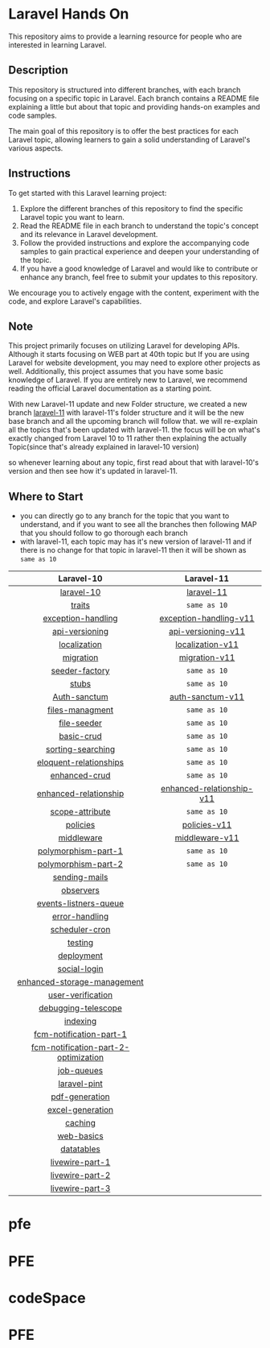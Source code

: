 # Laravel Hands On

This repository aims to provide a learning resource for people who are interested in learning Laravel.

## Description

This repository is structured into different branches, with each branch focusing on a specific topic in Laravel. Each branch contains a README file explaining a little but about that topic and providing hands-on examples and code samples.

The main goal of this repository is to offer the best practices for each Laravel topic, allowing learners to gain a solid understanding of Laravel's various aspects.

## Instructions

To get started with this Laravel learning project:

1. Explore the different branches of this repository to find the specific Laravel topic you want to learn.
2. Read the README file in each branch to understand the topic's concept and its relevance in Laravel development.
3. Follow the provided instructions and explore the accompanying code samples to gain practical experience and deepen your understanding of the topic.
4. If you have a good knowledge of Laravel and would like to contribute or enhance any branch, feel free to submit your updates to this repository.

We encourage you to actively engage with the content, experiment with the code, and explore Laravel's capabilities.

## Note

This project primarily focuses on utilizing Laravel for developing APIs. Although it starts focusing on WEB part at 40th topic but If you are using Laravel for website development, you may need to explore other projects as well. Additionally, this project assumes that you have some basic knowledge 
of Laravel. If you are entirely new to Laravel, we recommend reading the official Laravel documentation as a starting point.

With new Laravel-11 update and new Folder structure, we created a new branch [laravel-11](https://github.com/mazimez/laravel-hands-on/tree/laravel-11) with laravel-11's folder structure and it will be the new base branch and all the upcoming branch will follow that. we will re-explain all the topics that's been updated with laravel-11. the focus will be on what's exactly changed from Laravel 10 to 11 rather then explaining the actually Topic(since that's already explained in laravel-10 version)

so whenever learning about any topic, first read about that with laravel-10's version and then see how it's updated in laravel-11.

## Where to Start
- you can directly go to any branch for the topic that you want to understand, and if you want to see all the branches then following MAP that you should follow to go thorough each branch
- with laravel-11, each topic may has it's new version of laravel-11 and  if there is no change for that topic in laravel-11 then it will be shown as `same as 10`



| **Laravel-10** | **Laravel-11** |
| :-----------: | :------------: |
| [laravel-10](https://github.com/mazimez/laravel-hands-on/tree/master) | [laravel-11](https://github.com/mazimez/laravel-hands-on/tree/laravel-11) |
| [traits](https://github.com/mazimez/laravel-hands-on/tree/traits) | `same as 10` |
| [exception-handling](https://github.com/mazimez/laravel-hands-on/tree/exception-handling) | [exception-handling-v11](https://github.com/mazimez/laravel-hands-on/tree/exception-handling-v11) |
| [api-versioning](https://github.com/mazimez/laravel-hands-on/tree/api-versioning) | [api-versioning-v11](https://github.com/mazimez/laravel-hands-on/tree/api-versioning-v11) |
| [localization](https://github.com/mazimez/laravel-hands-on/tree/localization) | [localization-v11](https://github.com/mazimez/laravel-hands-on/tree/localization-v11) |
| [migration](https://github.com/mazimez/laravel-hands-on/tree/migration) | [migration-v11](https://github.com/mazimez/laravel-hands-on/tree/migration-v11) |
| [seeder-factory](https://github.com/mazimez/laravel-hands-on/tree/seeder-factory) | `same as 10` |
| [stubs](https://github.com/mazimez/laravel-hands-on/tree/stubs) | `same as 10` |
| [Auth-sanctum](https://github.com/mazimez/laravel-hands-on/tree/Auth-sanctum) | [auth-sanctum-v11](https://github.com/mazimez/laravel-hands-on/tree/auth-sanctum-v11) |
| [files-managment](https://github.com/mazimez/laravel-hands-on/tree/files-managment) | `same as 10` |
| [file-seeder](https://github.com/mazimez/laravel-hands-on/tree/file-seeder) | `same as 10` |
| [basic-crud](https://github.com/mazimez/laravel-hands-on/tree/basic-crud) | `same as 10` |
| [sorting-searching](https://github.com/mazimez/laravel-hands-on/tree/sorting-searching) | `same as 10` |
| [eloquent-relationships](https://github.com/mazimez/laravel-hands-on/tree/eloquent-relationships) | `same as 10` |
| [enhanced-crud](https://github.com/mazimez/laravel-hands-on/tree/enhanced-crud) | `same as 10` |
| [enhanced-relationship](https://github.com/mazimez/laravel-hands-on/tree/enhanced-relationship) | [enhanced-relationship-v11](https://github.com/mazimez/laravel-hands-on/tree/enhanced-relationship-v11) |
| [scope-attribute](https://github.com/mazimez/laravel-hands-on/tree/scope-attribute) | `same as 10` |
| [policies](https://github.com/mazimez/laravel-hands-on/tree/policies) | [policies-v11](https://github.com/mazimez/laravel-hands-on/tree/policies-v11) |
| [middleware](https://github.com/mazimez/laravel-hands-on/tree/middleware) | [middleware-v11](https://github.com/mazimez/laravel-hands-on/tree/middleware-v11) |
| [polymorphism-part-1](https://github.com/mazimez/laravel-hands-on/tree/polymorphism-part-1) | `same as 10` |
| [polymorphism-part-2](https://github.com/mazimez/laravel-hands-on/tree/polymorphism-part-2) | `same as 10` |
| [sending-mails](https://github.com/mazimez/laravel-hands-on/tree/sending-mails) | |
| [observers](https://github.com/mazimez/laravel-hands-on/tree/observers) | |
| [events-listners-queue](https://github.com/mazimez/laravel-hands-on/tree/events-listners-queue) | |
| [error-handling](https://github.com/mazimez/laravel-hands-on/tree/error-handling) | |
| [scheduler-cron](https://github.com/mazimez/laravel-hands-on/tree/scheduler-cron) | |
| [testing](https://github.com/mazimez/laravel-hands-on/tree/testing) | |
| [deployment](https://github.com/mazimez/laravel-hands-on/tree/deployment) | |
| [social-login](https://github.com/mazimez/laravel-hands-on/tree/social-login) | |
| [enhanced-storage-management](https://github.com/mazimez/laravel-hands-on/tree/enhanced-storage-management) | |
| [user-verification](https://github.com/mazimez/laravel-hands-on/tree/user-verification) | |
| [debugging-telescope](https://github.com/mazimez/laravel-hands-on/tree/debugging-telescope) | |
| [indexing](https://github.com/mazimez/laravel-hands-on/tree/indexing) | |
| [fcm-notification-part-1](https://github.com/mazimez/laravel-hands-on/tree/fcm-notification-part-1) | |
| [fcm-notification-part-2-optimization](https://github.com/mazimez/laravel-hands-on/tree/fcm-notification-part-2-optimization) | |
| [job-queues](https://github.com/mazimez/laravel-hands-on/tree/job-queues) | |
| [laravel-pint](https://github.com/mazimez/laravel-hands-on/tree/laravel-pint) | |
| [pdf-generation](https://github.com/mazimez/laravel-hands-on/tree/pdf-generation) | |
| [excel-generation](https://github.com/mazimez/laravel-hands-on/tree/excel-generation) | |
| [caching](https://github.com/mazimez/laravel-hands-on/tree/caching) | |
| [web-basics](https://github.com/mazimez/laravel-hands-on/tree/web-basics) | |
| [datatables](https://github.com/mazimez/laravel-hands-on/tree/datatables) | |
| [livewire-part-1](https://github.com/mazimez/laravel-hands-on/tree/livewire-part-1) | |
| [livewire-part-2](https://github.com/mazimez/laravel-hands-on/tree/livewire-part-2) | |
| [livewire-part-3](https://github.com/mazimez/laravel-hands-on/tree/livewire-part-3) | |

# pfe
# PFE
# codeSpace
# PFE

